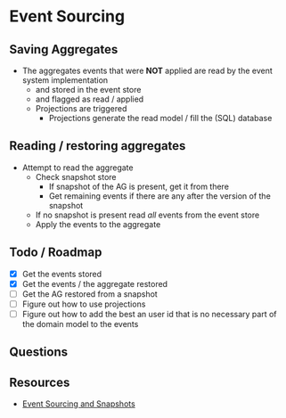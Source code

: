 # Event Sourcing

## Saving Aggregates

 * The aggregates events that were **NOT** applied are read by the event system implementation
   * and stored in the event store
   * and flagged as read / applied
   * Projections are triggered
     * Projections generate the read model / fill the (SQL) database

## Reading / restoring aggregates

 * Attempt to read the aggregate 
   * Check snapshot store
     * If snapshot of the AG is present, get it from there
     * Get remaining events if there are any after the version of the snapshot
   * If no snapshot is present read *all* events from the event store
   * Apply the events to the aggregate

## Todo / Roadmap

 * [x] Get the events stored
 * [x] Get the events / the aggregate restored
 * [ ] Get the AG restored from a snapshot
 * [ ] Figure out how to use projections
 * [ ] Figure out how to add the best an user id that is no necessary part of the domain model to the events

## Questions

## Resources

 * [Event Sourcing and Snapshots](https://blog.jonathanoliver.com/event-sourcing-and-snapshots/)
